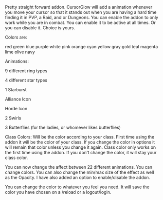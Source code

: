 Pretty straight forward addon. CursorGlow will add a animation whenever you move your cursor so that it stands out when you are having a hard time finding it in PVP, a Raid, and or Dungeons. You can enable the addon to only work while you are in combat. You can enable it to be active at all times. Or you can disable it. Choice is yours.

 

Colors are:

red 
green 
blue 
purple 
white 
pink 
orange 
cyan 
yellow 
gray 
gold 
teal 
magenta 
lime 
olive 
navy 

 

Animations:

9 different ring types

4 different star types

1 Starburst

Alliance Icon

Horde Icon 

2 Swirls

3 Butterflies (for the ladies, or whomever likes butterflies)


 Class Colors:
Will be the color according to your class. First time using the addon it will be the color of your class. If you change the color in options it will remain that color unless you change it again. Class color only works on the first time using the addon. If you don't change the color, it will stay your class color.

 

You can now change the affect between 22 different animations. You can change colors. You can also change the min/max size of the effect as well as the Opacity. I have also added an option to enable/disable the addon.

 

You can change the color to whatever you feel you need. It will save the color you have chosen on a /reload or a logout/login. 
